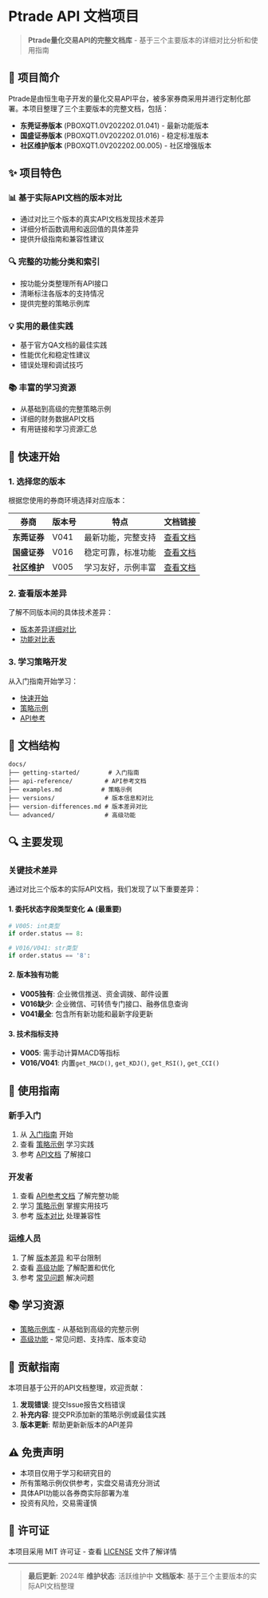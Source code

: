 # Ptrade API 文档项目

> **Ptrade量化交易API的完整文档库** - 基于三个主要版本的详细对比分析和使用指南

## 🎯 项目简介

Ptrade是由恒生电子开发的量化交易API平台，被多家券商采用并进行定制化部署。本项目整理了三个主要版本的完整文档，包括：

- **东莞证券版本** (PBOXQT1.0V202202.01.041) - 最新功能版本
- **国盛证券版本** (PBOXQT1.0V202202.01.016) - 稳定标准版本
- **社区维护版本** (PBOXQT1.0V202202.00.005) - 社区增强版本

## ✨ 项目特色

### 📊 基于实际API文档的版本对比
- 通过对比三个版本的真实API文档发现技术差异
- 详细分析函数调用和返回值的具体差异
- 提供升级指南和兼容性建议

### 🔍 完整的功能分类和索引
- 按功能分类整理所有API接口
- 清晰标注各版本的支持情况
- 提供完整的策略示例库

### 💡 实用的最佳实践
- 基于官方QA文档的最佳实践
- 性能优化和稳定性建议
- 错误处理和调试技巧

### 📚 丰富的学习资源
- 从基础到高级的完整策略示例
- 详细的财务数据API文档
- 有用链接和学习资源汇总

## 🚀 快速开始

### 1. 选择您的版本
根据您使用的券商环境选择对应版本：

| 券商 | 版本号 | 特点 | 文档链接 |
|------|--------|------|----------|
| **东莞证券** | V041 | 最新功能，完整支持 | [查看文档](docs/versions/) |
| **国盛证券** | V016 | 稳定可靠，标准功能 | [查看文档](docs/versions/) |
| **社区维护** | V005 | 学习友好，示例丰富 | [查看文档](docs/versions/) |

### 2. 查看版本差异
了解不同版本间的具体技术差异：
- [版本差异详细对比](docs/version-differences.md)
- [功能对比表](docs/versions/version-comparison-table.md)

### 3. 学习策略开发
从入门指南开始学习：
- [快速开始](docs/getting-started/)
- [策略示例](docs/examples.md)
- [API参考](docs/api-reference/)

## 📁 文档结构

```
docs/
├── getting-started/        # 入门指南
├── api-reference/         # API参考文档
├── examples.md           # 策略示例
├── versions/              # 版本信息和对比
├── version-differences.md # 版本差异对比
└── advanced/              # 高级功能
```

## 🔍 主要发现

### 关键技术差异
通过对比三个版本的实际API文档，我们发现了以下重要差异：

#### 1. 委托状态字段类型变化 ⚠️ (最重要)
```python
# V005: int类型
if order.status == 8:

# V016/V041: str类型
if order.status == '8':
```

#### 2. 版本独有功能
- **V005独有**: 企业微信推送、资金调拨、邮件设置
- **V016缺少**: 企业微信、可转债专门接口、融券信息查询
- **V041最全**: 包含所有新功能和最新字段更新

#### 3. 技术指标支持
- **V005**: 需手动计算MACD等指标
- **V016/V041**: 内置`get_MACD()`, `get_KDJ()`, `get_RSI()`, `get_CCI()`

## 📖 使用指南

### 新手入门
1. 从 [入门指南](docs/getting-started/) 开始
2. 查看 [策略示例](docs/strategy-examples/) 学习实践
3. 参考 [API文档](docs/api-reference/) 了解接口

### 开发者
1. 查看 [API参考文档](docs/api-reference/) 了解完整功能
2. 学习 [策略示例](docs/examples.md) 掌握实用技巧
3. 参考 [版本对比](docs/version-differences.md) 处理兼容性

### 运维人员
1. 了解 [版本差异](docs/version-differences.md) 和平台限制
2. 查看 [高级功能](docs/advanced/) 了解配置和优化
3. 参考 [常见问题](docs/advanced/faq.md) 解决问题

## 📚 学习资源

- [策略示例库](docs/examples.md) - 从基础到高级的完整示例
- [高级功能](docs/advanced/) - 常见问题、支持库、版本变动

## 🤝 贡献指南

本项目基于公开的API文档整理，欢迎贡献：

1. **发现错误**: 提交Issue报告文档错误
2. **补充内容**: 提交PR添加新的策略示例或最佳实践
3. **版本更新**: 帮助更新新版本的API差异

## ⚠️ 免责声明

- 本项目仅用于学习和研究目的
- 所有策略示例仅供参考，实盘交易请充分测试
- 具体API功能以各券商实际部署为准
- 投资有风险，交易需谨慎

## 📄 许可证

本项目采用 MIT 许可证 - 查看 [LICENSE](LICENSE) 文件了解详情

---

> **最后更新**: 2024年
> **维护状态**: 活跃维护中
> **文档版本**: 基于三个主要版本的实际API文档整理
